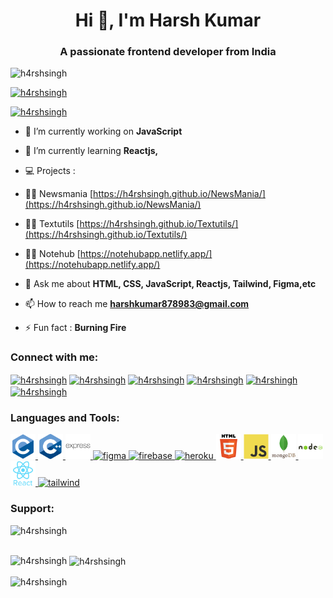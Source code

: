 <h1 align="center">Hi 👋, I'm Harsh Kumar</h1>
<h3 align="center">A passionate frontend developer from India</h3>

<p align="left"> <img src="https://komarev.com/ghpvc/?username=h4rshsingh&label=Profile%20views&color=0e75b6&style=flat" alt="h4rshsingh" /> </p>

<p align="left"> <a href="https://github.com/ryo-ma/github-profile-trophy"><img src="https://github-profile-trophy.vercel.app/?username=h4rshsingh" alt="h4rshsingh" /></a> </p>

<p align="left"> <a href="https://twitter.com/h4rshsingh" target="blank"><img src="https://img.shields.io/twitter/follow/h4rshsingh?logo=twitter&style=for-the-badge" alt="h4rshsingh" /></a> </p>

- 🔭 I’m currently working on **JavaScript**

- 🌱 I’m currently learning **Reactjs,**

- 💻  Projects :

- 👨‍💻 Newsmania [https://h4rshsingh.github.io/NewsMania/](https://h4rshsingh.github.io/NewsMania/)

- 👨‍💻 Textutils [https://h4rshsingh.github.io/Textutils/](https://h4rshsingh.github.io/Textutils/)

- 👨‍💻 Notehub [https://notehubapp.netlify.app/](https://notehubapp.netlify.app/)

- 💬 Ask me about **HTML, CSS, JavaScript, Reactjs, Tailwind, Figma,etc**

- 📫 How to reach me **harshkumar878983@gmail.com**

- ⚡ Fun fact : **Burning Fire**

<h3 align="left">Connect with me:</h3>
<p align="left">
<a href="https://twitter.com/h4rshsingh" target="blank"><img align="center" src="https://raw.githubusercontent.com/rahuldkjain/github-profile-readme-generator/master/src/images/icons/Social/twitter.svg" alt="h4rshsingh" height="30" width="40" /></a>
<a href="https://linkedin.com/in/h4rshsingh" target="blank"><img align="center" src="https://raw.githubusercontent.com/rahuldkjain/github-profile-readme-generator/master/src/images/icons/Social/linked-in-alt.svg" alt="h4rshsingh" height="30" width="40" /></a>
<a href="https://codepen.io/h4rshsingh" target="blank"><img align="center" src="https://raw.githubusercontent.com/rahuldkjain/github-profile-readme-generator/master/src/images/icons/Social/codepen.svg" alt="h4rshsingh" height="30" width="40" /></a>
<a href="https://fb.com/h4rshsingh" target="blank"><img align="center" src="https://raw.githubusercontent.com/rahuldkjain/github-profile-readme-generator/master/src/images/icons/Social/facebook.svg" alt="h4rshsingh" height="30" width="40" /></a>
<a href="https://instagram.com/h4rshingh" target="blank"><img align="center" src="https://raw.githubusercontent.com/rahuldkjain/github-profile-readme-generator/master/src/images/icons/Social/instagram.svg" alt="h4rshingh" height="30" width="40" /></a>
<a href="https://www.hackerrank.com/h4rshsingh" target="blank"><img align="center" src="https://raw.githubusercontent.com/rahuldkjain/github-profile-readme-generator/master/src/images/icons/Social/hackerrank.svg" alt="h4rshsingh" height="30" width="40" /></a>
</p>

<h3 align="left">Languages and Tools:</h3>
<p align="left"> <a href="https://www.cprogramming.com/" target="_blank" rel="noreferrer"> <img src="https://raw.githubusercontent.com/devicons/devicon/master/icons/c/c-original.svg" alt="c" width="40" height="40"/> </a> <a href="https://www.w3schools.com/cpp/" target="_blank" rel="noreferrer"> <img src="https://raw.githubusercontent.com/devicons/devicon/master/icons/cplusplus/cplusplus-original.svg" alt="cplusplus" width="40" height="40"/> </a> <a href="https://expressjs.com" target="_blank" rel="noreferrer"> <img src="https://raw.githubusercontent.com/devicons/devicon/master/icons/express/express-original-wordmark.svg" alt="express" width="40" height="40"/> </a> <a href="https://www.figma.com/" target="_blank" rel="noreferrer"> <img src="https://www.vectorlogo.zone/logos/figma/figma-icon.svg" alt="figma" width="40" height="40"/> </a> <a href="https://firebase.google.com/" target="_blank" rel="noreferrer"> <img src="https://www.vectorlogo.zone/logos/firebase/firebase-icon.svg" alt="firebase" width="40" height="40"/> </a> <a href="https://heroku.com" target="_blank" rel="noreferrer"> <img src="https://www.vectorlogo.zone/logos/heroku/heroku-icon.svg" alt="heroku" width="40" height="40"/> </a> <a href="https://www.w3.org/html/" target="_blank" rel="noreferrer"> <img src="https://raw.githubusercontent.com/devicons/devicon/master/icons/html5/html5-original-wordmark.svg" alt="html5" width="40" height="40"/> </a> <a href="https://developer.mozilla.org/en-US/docs/Web/JavaScript" target="_blank" rel="noreferrer"> <img src="https://raw.githubusercontent.com/devicons/devicon/master/icons/javascript/javascript-original.svg" alt="javascript" width="40" height="40"/> </a> <a href="https://www.mongodb.com/" target="_blank" rel="noreferrer"> <img src="https://raw.githubusercontent.com/devicons/devicon/master/icons/mongodb/mongodb-original-wordmark.svg" alt="mongodb" width="40" height="40"/> </a> <a href="https://nodejs.org" target="_blank" rel="noreferrer"> <img src="https://raw.githubusercontent.com/devicons/devicon/master/icons/nodejs/nodejs-original-wordmark.svg" alt="nodejs" width="40" height="40"/> </a> <a href="https://reactjs.org/" target="_blank" rel="noreferrer"> <img src="https://raw.githubusercontent.com/devicons/devicon/master/icons/react/react-original-wordmark.svg" alt="react" width="40" height="40"/> </a> <a href="https://tailwindcss.com/" target="_blank" rel="noreferrer"> <img src="https://www.vectorlogo.zone/logos/tailwindcss/tailwindcss-icon.svg" alt="tailwind" width="40" height="40"/> </a> </p>

<h3 align="left">Support:</h3>
<p><a href="https://www.buymeacoffee.com/h4rshsingh"> <img align="left" src="https://cdn.buymeacoffee.com/buttons/v2/default-yellow.png" height="40" width="210" alt="h4rshsingh" /></a></p><br><br>

<p><img align="left" src="https://github-readme-stats.vercel.app/api/top-langs?username=h4rshsingh&show_icons=true&locale=en&layout=compact" alt="h4rshsingh" /></p>

<p>&nbsp;<img align="center" src="https://github-readme-stats.vercel.app/api?username=h4rshsingh&show_icons=true&locale=en" alt="h4rshsingh" /></p>

<p><img align="center" src="https://github-readme-streak-stats.herokuapp.com/?user=h4rshsingh&" alt="h4rshsingh" /></p>
